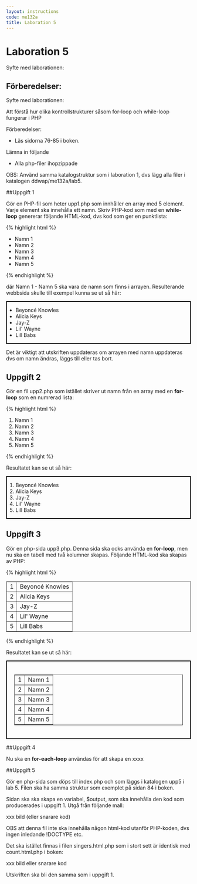 ```yaml
---
layout: instructions
code: me132a
title: Laboration 5
---
```


# Laboration 5

Syfte med laborationen:


## Förberedelser:





Syfte med laborationen:

Att förstå hur olika kontrollstrukturer såsom for-loop och while-loop fungerar i PHP

Förberedelser:

- Läs sidorna 76-85 i boken. 

Lämna in följande

- Alla php-filer ihopzippade

OBS: Använd samma katalogstruktur som i laboration 1, dvs lägg alla filer i katalogen ddwap/me132a/lab5.

##Uppgift 1

Gör en PHP-fil som heter upp1.php som innhåller en array med 5 element. Varje element ska innehålla ett namn. Skriv PHP-kod som med en **while-loop** genererar följande HTML-kod, dvs kod som ger en punktlista:

{% highlight html %}
<ul>
<li>Namn 1</li>
<li>Namn 2</li>
<li>Namn 3</li>
<li>Namn 4</li>
<li>Namn 5</li>
</ul>
{% endhighlight %}


där Namn 1 - Namn 5 ska vara de namn som finns i arrayen. Resulterande webbsida skulle till exempel kunna se ut så här:

<div style="border:2px solid black">
<ul>
<li>Beyoncé Knowles</li>
<li>Alicia Keys</li>
<li>Jay-Z</li>
<li>Lil&#39; Wayne</li>
<li>Lill Babs</li>
</ul>
</div>



Det är viktigt att utskriften uppdateras om arrayen med namn uppdateras dvs om namn ändras, läggs till eller tas bort. 

## Uppgift 2

Gör en fil upp2.php som istället skriver ut namn från en array med en **for-loop** som en numrerad lista:

{% highlight html %}
<ol>
<li>Namn 1</li>
<li>Namn 2</li>
<li>Namn 3</li>
<li>Namn 4</li>
<li>Namn 5</li>
</ol>
{% endhighlight %}


Resultatet kan se ut så här:

<div style="border:2px solid black">
<ol>
<li>Beyoncé Knowles</li>
<li>Alicia Keys</li>
<li>Jay-Z</li>
<li>Lil&#39; Wayne</li>
<li>Lill Babs</li>
</ol>
</div>


## Uppgift 3

Gör en php-sida upp3.php. Denna sida ska ocks använda en **for-loop**, men nu ska en tabell med två kolumner skapas. Följande HTML-kod ska skapas av PHP:

{% highlight html %}
<table border="1">
<tr><td>1</td><td>Beyoncé Knowles</td></tr>
<tr><td>2</td><td>Alicia Keys</td></tr>
<tr><td>3</td><td>Jay-Z</td></tr>
<tr><td>4</td><td>Lil&#39; Wayne</td></tr>
<tr><td>5</td><td>Lill Babs</td></tr>
</table>
{% endhighlight %}

Resultatet kan se ut så här:

<div style="border:2px solid black;padding:20px">
<table border="1">
<tr><td>1</td><td>Namn 1</td></tr>
<tr><td>2</td><td>Namn 2</td></tr>
<tr><td>3</td><td>Namn 3</td></tr>
<tr><td>4</td><td>Namn 4</td></tr>
<tr><td>5</td><td>Namn 5</td></tr>
</table>
</div>

##Uppgift 4

Nu ska en **for-each-loop** användas för att skapa en xxxx



##Uppgift 5

Gör en php-sida som döps till index.php och som läggs i katalogen upp5 i lab 5. 
Filen ska ha samma struktur som exemplet på sidan 84 i boken. 

Sidan ska ska skapa en variabel, $output, som ska innehålla den kod som producerades i uppgift 1. Utgå från följande mall:

xxx bild (eller snarare kod)


OBS att denna fil inte ska innehålla någon html-kod utanför PHP-koden, dvs ingen inledande !DOCTYPE etc.

Det ska istället finnas i filen singers.html.php som i stort sett är identisk med count.html.php i boken:

xxx bild eller snarare kod


Utskriften ska bli den samma som i uppgift 1. 